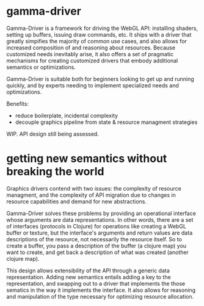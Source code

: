 # gamma-driver

Gamma-Driver is a framework for driving the WebGL API: installing shaders, setting up buffers, issuing draw commands, etc. It ships with a driver that greatly simpifies the majority of common use cases, and also allows for increased composition of and reasoning about resources. Because customized needs inevitably arise, it also offers a set of pragmatic mechanisms for creating customized drivers that embody additional semantics or optimizations.

Gamma-Driver is suitable both for beginners looking to get up and running quickly, and by experts needing to implement specialized needs and optimizations. 

Benefits:
 - reduce boilerplate, incidental complexity 
 - decouple graphics pipeline from state & resource managment strategies
 
WIP. API design still being assessed. 

# getting new semantics without breaking the world

Graphics drivers contend with two issues: the complexity of resource managment, and the complexity of API migration due to changes in resource capabilities and demand for new abstractions. 

Gamma-Driver solves these problems by providing an operational interface whose arguments are data representations. In other words, there are a set of interfaces (protocols in Clojure) for operations like creating a WebGL buffer or texture, but the interface's arguments and return values are data descriptions of the resource, not necessarily the resource itself. So to create a buffer, you pass a description of the buffer (a clojure map) you want to create, and get back a description of what was created (another clojure map).

This design allows extensibility of the API through a generic data representation. Adding new semantics entails adding a key to the representation, and swapping out to a driver that implements the those sematics in the way it implements the interface. It also allows for reasoning and manipulation of the type necessary for optimizing resource allocation. 



